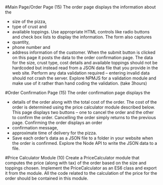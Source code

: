 #Main Page/Order Page (15)
The order page displays the information about the 
* size of the pizza,
* type of crust and 
* available toppings. 
Use appropriate HTML controls like radio buttons and check box lists to display the information. The form also captures 
* quantity, 
* phone number and 
* address information of the customer.
When the submit button is clicked on this page it posts the data to the order confirmation page. The data for the size, crust type, cost details and available toppings should not be hardcoded but instead read from a JSON data file that you provide in the web site. Perform any data validation required – entering invalid data should not crash the server. Explore NPMJS for a validation module and make use of it rather than hand coding the validation.
(take 3hours)

#Order Confirmation Page (15)
The order confirmation page displays the 
* details of the order along with the total cost of the order. 
The cost of the order is determined using the price calculator module described below. This page displays two buttons – one to cancel the order and the other to confirm the order. Cancelling the order simply returns to the previous page. Confirming the order displays an order 
* confirmation message, 
* approximate time of delivery for the pizza. 
* Save each order’s data as a JSON file to a folder in your website when the order is confirmed. 
Explore the Node API to write the JSON data to a file.


#Price Calculator Module (10)
Create a PriceCalculator module that computes the price (along with tax) of the order based on the size and toppings chosen. Implement the PriceCalculator as an ES6 class and export it from the module.  All the code related to the calculation of the price for the order should be contained in this module.